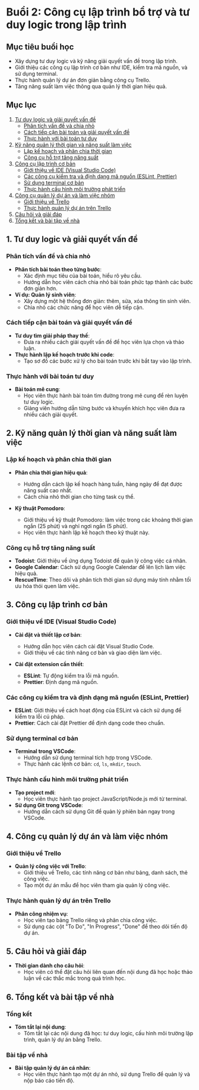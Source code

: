 # Buổi 2: Công cụ lập trình bổ trợ và tư duy logic trong lập trình

## Mục tiêu buổi học

- Xây dựng tư duy logic và kỹ năng giải quyết vấn đề trong lập trình.
- Giới thiệu các công cụ lập trình cơ bản như IDE, kiểm tra mã nguồn, và sử dụng terminal.
- Thực hành quản lý dự án đơn giản bằng công cụ Trello.
- Tăng năng suất làm việc thông qua quản lý thời gian hiệu quả.

## Mục lục

1. [Tư duy logic và giải quyết vấn đề](#1-tư-duy-logic-và-giải-quyết-vấn-đề)
   - [Phân tích vấn đề và chia nhỏ](#phân-tích-vấn-đề-và-chia-nhỏ)
   - [Cách tiếp cận bài toán và giải quyết vấn đề](#cách-tiếp-cận-bài-toán-và-giải-quyết-vấn-đề)
   - [Thực hành với bài toán tư duy](#thực-hành-với-bài-toán-tư-duy)
2. [Kỹ năng quản lý thời gian và năng suất làm việc](#2-kỹ-năng-quản-lý-thời-gian-và-năng-suất-làm-việc)
   - [Lập kế hoạch và phân chia thời gian](#lập-kế-hoạch-và-phân-chia-thời-gian)
   - [Công cụ hỗ trợ tăng năng suất](#công-cụ-hỗ-trợ-tăng-năng-suất)
3. [Công cụ lập trình cơ bản](#3-công-cụ-lập-trình-cơ-bản)
   - [Giới thiệu về IDE (Visual Studio Code)](#giới-thiệu-về-ide-visual-studio-code)
   - [Các công cụ kiểm tra và định dạng mã nguồn (ESLint, Prettier)](#các-công-cụ-kiểm-tra-và-định-dạng-mã-nguồn)
   - [Sử dụng terminal cơ bản](#sử-dụng-terminal-cơ-bản)
   - [Thực hành cấu hình môi trường phát triển](#thực-hành-cấu-hình-môi-trường-phát-triển)
4. [Công cụ quản lý dự án và làm việc nhóm](#4-công-cụ-quản-lý-dự-án-và-làm-việc-nhóm)
   - [Giới thiệu về Trello](#giới-thiệu-về-trello)
   - [Thực hành quản lý dự án trên Trello](#thực-hành-quản-lý-dự-án-trên-trello)
5. [Câu hỏi và giải đáp](#5-câu-hỏi-và-giải-đáp)
6. [Tổng kết và bài tập về nhà](#6-tổng-kết-và-bài-tập-về-nhà)

## 1. Tư duy logic và giải quyết vấn đề

### Phân tích vấn đề và chia nhỏ

- **Phân tích bài toán theo từng bước**:
  - Xác định mục tiêu của bài toán, hiểu rõ yêu cầu.
  - Hướng dẫn học viên cách chia nhỏ bài toán phức tạp thành các bước đơn giản hơn.
- **Ví dụ: Quản lý sinh viên**:
  - Xây dựng một hệ thống đơn giản: thêm, sửa, xóa thông tin sinh viên.
  - Chia nhỏ các chức năng để học viên dễ tiếp cận.

### Cách tiếp cận bài toán và giải quyết vấn đề

- **Tư duy tìm giải pháp thay thế**:
  - Đưa ra nhiều cách giải quyết vấn đề để học viên lựa chọn và thảo luận.
- **Thực hành lập kế hoạch trước khi code**:
  - Tạo sơ đồ các bước xử lý cho bài toán trước khi bắt tay vào lập trình.

### Thực hành với bài toán tư duy

- **Bài toán mê cung**:
  - Học viên thực hành bài toán tìm đường trong mê cung để rèn luyện tư duy logic.
  - Giảng viên hướng dẫn từng bước và khuyến khích học viên đưa ra nhiều cách giải quyết.

## 2. Kỹ năng quản lý thời gian và năng suất làm việc

### Lập kế hoạch và phân chia thời gian

- **Phân chia thời gian hiệu quả**:

  - Hướng dẫn cách lập kế hoạch hàng tuần, hàng ngày để đạt được năng suất cao nhất.
  - Cách chia nhỏ thời gian cho từng task cụ thể.

- **Kỹ thuật Pomodoro**:
  - Giới thiệu về kỹ thuật Pomodoro: làm việc trong các khoảng thời gian ngắn (25 phút) và nghỉ ngơi ngắn (5 phút).
  - Học viên thực hành lập kế hoạch theo kỹ thuật này.

### Công cụ hỗ trợ tăng năng suất

- **Todoist**: Giới thiệu về ứng dụng Todoist để quản lý công việc cá nhân.
- **Google Calendar**: Cách sử dụng Google Calendar để lên lịch làm việc hiệu quả.
- **RescueTime**: Theo dõi và phân tích thời gian sử dụng máy tính nhằm tối ưu hóa thói quen làm việc.

## 3. Công cụ lập trình cơ bản

### Giới thiệu về IDE (Visual Studio Code)

- **Cài đặt và thiết lập cơ bản**:

  - Hướng dẫn học viên cách cài đặt Visual Studio Code.
  - Giới thiệu về các tính năng cơ bản và giao diện làm việc.

- **Cài đặt extension cần thiết**:
  - **ESLint**: Tự động kiểm tra lỗi mã nguồn.
  - **Prettier**: Định dạng mã nguồn.

### Các công cụ kiểm tra và định dạng mã nguồn (ESLint, Prettier)

- **ESLint**: Giới thiệu về cách hoạt động của ESLint và cách sử dụng để kiểm tra lỗi cú pháp.
- **Prettier**: Cách cài đặt Prettier để định dạng code theo chuẩn.

### Sử dụng terminal cơ bản

- **Terminal trong VSCode**:
  - Hướng dẫn sử dụng terminal tích hợp trong VSCode.
  - Thực hành các lệnh cơ bản: `cd`, `ls`, `mkdir`, `touch`.

### Thực hành cấu hình môi trường phát triển

- **Tạo project mới**:
  - Học viên thực hành tạo project JavaScript/Node.js mới từ terminal.
- **Sử dụng Git trong VSCode**:
  - Hướng dẫn cách sử dụng Git để quản lý phiên bản ngay trong VSCode.

## 4. Công cụ quản lý dự án và làm việc nhóm

### Giới thiệu về Trello

- **Quản lý công việc với Trello**:
  - Giới thiệu về Trello, các tính năng cơ bản như bảng, danh sách, thẻ công việc.
  - Tạo một dự án mẫu để học viên tham gia quản lý công việc.

### Thực hành quản lý dự án trên Trello

- **Phân công nhiệm vụ**:
  - Học viên tạo bảng Trello riêng và phân chia công việc.
  - Sử dụng các cột "To Do", "In Progress", "Done" để theo dõi tiến độ dự án.

## 5. Câu hỏi và giải đáp

- **Thời gian dành cho câu hỏi**:
  - Học viên có thể đặt câu hỏi liên quan đến nội dung đã học hoặc thảo luận về các thắc mắc trong quá trình học.

## 6. Tổng kết và bài tập về nhà

### Tổng kết

- **Tóm tắt lại nội dung**:
  - Tóm tắt lại các nội dung đã học: tư duy logic, cấu hình môi trường lập trình, quản lý dự án bằng Trello.

### Bài tập về nhà

- **Bài tập quản lý dự án cá nhân**:
  - Học viên thực hành tạo một dự án nhỏ, sử dụng Trello để quản lý và nộp báo cáo tiến độ.
